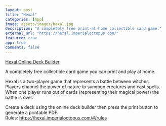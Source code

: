 ```yaml
---
layout: post
title: "Hexal"
categories: [App]
image: assets/images/hexal.jpg
description: "A completely free print-at-home collectible card game."
external_url: "https://hexal.imperialoctopus.com/"
featured: true
app: true
comments: false
---
```


[Hexal Online Deck Builder](https://hexal.imperialoctopus.com/)

A completely free collectible card game you can print and play at home.

Hexal is a two-player game that represents a battle between witches. Players channel the power of nature to summon creatures and cast spells. When one player runs out of cards (representing their magical power) the battle is over.

Create a deck using the online deck builder then press the print button to generate a printable PDF.  
Rules: <https://hexal.imperialoctopus.com/#/rules>
